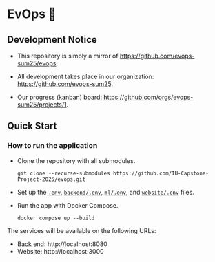 # EvOps :whale:

## Development Notice

- This repository is simply a mirror of https://github.com/evops-sum25/evops.

- All development takes place in our organization:
  https://github.com/evops-sum25.

- Our progress (kanban) board: https://github.com/orgs/evops-sum25/projects/1.

## Quick Start

### How to run the application

- Clone the repository with all submodules.

  ```shell
  git clone --recurse-submodules https://github.com/IU-Capstone-Project-2025/evops.git
  ```

- Set up the [`.env`](/.env.example),
  [`backend/.env`](https://github.com/evops-sum25/evops-backend/blob/main/.env.example),
  [`ml/.env`](https://github.com/evops-sum25/evops-ml/blob/main/.env.example),
  and
  [`website/.env`](https://github.com/evops-sum25/evops-website/blob/main/.env.example)
  files.

- Run the app with Docker Compose.

  ```shell
  docker compose up --build
  ```

The services will be available on the following URLs:

- Back end: http://localhost:8080
- Website: http://localhost:3000
